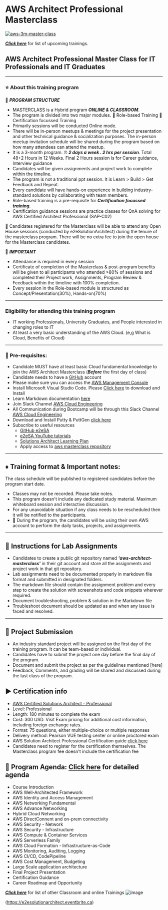 # AWS Architect Professional Masterclass

[![aws-3m-master-class](https://github.com/e2eSolutionArchitect/academy/assets/62712515/47d732cb-ceec-45cd-adab-5f7445862708)](https://e2esolutionarchitect.eventbrite.com)

***[Click here](https://e2esolutionarchitect.eventbrite.com)*** for list of upcoming trainings.

## AWS Architect Professional Master Class for IT Professionals and IT Graduates

----------------------------
### :star: About this training program

:memo: ***PROGRAM STRUCTURE***
- MASTERCLASS is a Hybrid program ***ONLINE & CLASSROOM***.
- The program is divided into two major modules. :large_orange_diamond: Role-based Training :large_orange_diamond: Certification focussed Training
- Primarily sessions will be conducted Online mode.
- There will be in-person meetups & meetings for the project presentation and other technical guidance & socialization purposes. The in-person meetup invitation schedule will be shared during the program based on how many attendees can attend the meetup. 
- It is a 3-month program. :alarm_clock: ***2 days a week . 2 hrs per session***. Total 48+2 Hours in 12 Weeks. Final 2 Hours session is for Career guidance, Interview guidance
- Candidates will be given assignments and project work to complete within the timeline.
- The program is not a traditional ppt session. It is Learn > Build > Get Feedback and Repeat.
- Every candidate will have hands-on experience in building industry-standard solutions by collaborating with team members.
- Role-based training is a pre-requisite for ***Certification focussed training***. 
- Certification guidance sessions are practice classes for QnA solving for AWS Certified Architect Professional (SAP-C02)

:bell: Candidates registered for the Masterclass will be able to attend any Open House sessions (conducted by e2eSolutionArchitect) during the tenure of the masterclass program. There will be no extra fee to join the open house for the Masterclass candidates. 

:high_brightness: ***IMPORTANT***
- Attendance is required in every session
- Certificate of completion of the Masterclass & post-program benefits will be given to all participants who attended >80% of sessions and completed their Project work, Assignments, Program Review & Feedback within the timeline with 100% completion.
- Every session in the Role-based module is structured as Concept/Presentation(30%), Hands-on(70%)

----------------------------
### Eligibility for attending this training program
- IT working Professionals, University Graduates, and People interested in changing roles to IT
- At least a very basic understanding of the AWS Cloud. (e,g What is Cloud, Benefits of Cloud)
----------------------------

### :dart: Pre-requisites: 
- Candidate MUST have at least basic Cloud fundamental knowledge to join the AWS Architect Masterclass
(***Before*** the first day of class)
- Candidate needs to have a [GitHub](https://github.com/) account
- Please make sure you can access the [AWS Management Console](https://console.aws.amazon.com/console/home?region=us-east-1) 
- Install Microsoft Visual Studio Code. Please [Click here](https://code.visualstudio.com/download) to download and Install
- Learn Markdown documentation [here](https://www.markdownguide.org/cheat-sheet/)
- Join Slack Channel [AWS Cloud Engineering](https://app.slack.com/client/T04K2836TGC/C04JZPZ6SKU)
- All Communication during Bootcamp will be through this Slack Channel [AWS Cloud Engineering](https://app.slack.com/client/T04K2836TGC/C04JZPZ6SKU)
- Download and Install Putty & PuttGen [click here](https://www.puttygen.com/)
- Subscribe to useful resources 
  - [GitHub e2eSA](https://github.com/e2eSolutionArchitect/scripts)
  - [e2eSA YouTube tutorials](https://www.youtube.com/channel/UC5Juuk7aTvbRmrABMq4onJA/videos)
  - [Solutions Architect Learning Plan](https://aws.amazon.com/training/learn-about/architect/?la=sec&sec=role)
  - Apply access to [aws masterclass repository](https://github.com/e2eSolutionArchitect/aws-cloud-masterclass)

----------------------------

## :diamonds: Training format & Important notes:

The class schedule will be published to registered candidates before the program start date.
- Classes may not be recorded. Please take notes.
- This program doesn't include any dedicated study material. Maximum whiteboard session and interactive discussion. 
- For any unavoidable situation if any class needs to be rescheduled then it will be notified to the participants.
- :bell: During the program, the candidates will be using their own AWS account to perform the daily tasks, projects, and assignments.  

----------------------------

## :pencil: Instructions for Lab Assignments
- Candidates to create a public git repository named ***'aws-architect-masterclass'*** in their git account and store all the assignments and project work in that git repository.
- Lab assignments need to be documented properly in markdown file format and submitted in designated folders.
- The markdown file should contain the assignment problem and every step to create the solution with screenshots and code snippets wherever required.
- Document troubleshooting, problem & solution in the Markdown file
- Troubleshoot document should be updated as and when any issue is faced and resolved. 

----------------------------

## :pencil: Project Submission
- An industry standard project will be assigned on the first day of the training program. It can be team-based or individual.
- Candidates have to submit the project one day before the final day of the program.
- Document and submit the project as per the guidelines mentioned [here]
- Feedback, Comments, and grading will be shared and discussed during the last class of the program.

## ▶️ Certification info
- [AWS Certified Solutions Architect - Professional](https://aws.amazon.com/certification/certified-solutions-architect-professional/)
- Level: Professional
- Length: 180 minutes to complete the exam
- Cost: 300 USD. Visit Exam pricing for additional cost information, including foreign exchange rates.
- Format: 75 questions, either multiple-choice or multiple responses
- Delivery method: Pearson VUE testing center or online proctored exam
- AWS Solution Architect Professional Certification guide [click here](chrome-extension://efaidnbmnnnibpcajpcglclefindmkaj/https://d1.awsstatic.com/training-and-certification/docs-sa-pro/AWS-Certified-Solutions-Architect-Professional_Exam-Guide.pdf)
- Candidates need to register for the certification themselves. The Masterclass program fee doesn't include the certification fee

## :calendar: Program Agenda: [Click here](https://github.com/e2eSolutionArchitect/aws-cloud-masterclass/blob/main/agenda.md) for detailed agenda

- Course Introduction
- AWS Well-Architected Framework
- AWS Identity and Access Management
- AWS Networking Fundamental
- AWS Advance Networking
- Hybrid Cloud Networking
- AWS DirectConnent and on-prem connectivity 
- AWS Security - Network
- AWS Security - Infrastructure
- AWS Compute & Container Services
- AWS Serverless Family
- AWS Cloud Formation - Infrastructure-as-Code
- AWS Monitoring, Auditing, Logging
- AWS CI/CD, CodePipeline
- AWS Cost Management, Budgeting
- Large Scale application architecture
- Final Project Presentation
- Certification Guidance
- Career Roadmap and Opportunity


***[Click here](https://e2esolutionarchitect.eventbrite.com)*** for list of other Classroom and online Trainings 
![image](https://github.com/e2eSolutionArchitect/academy/assets/62712515/8b0d2bc9-6c74-40c3-a7fe-40daea9c8260)

(https://e2esolutionarchitect.eventbrite.ca)
